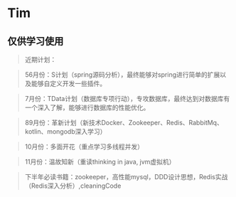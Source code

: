 # Tim
## 仅供学习使用
> 近期计划：  

> 56月份：S计划（spring源码分析），最终能够对spring进行简单的扩展以及能够自定义开发一些插件。

> 7月份：TData计划（数据库专项行动），专攻数据库，最终达到对数据库有一个深入了解，能够进行数据库的性能优化。

> 89月份：革新计划（新技术Docker、Zookeeper、Redis、RabbitMq、kotlin、mongodb深入学习）

> 10月份：多面开花（重点学习多线程并发）

> 11月份：温故知新（重读thinking in java, jvm虚拟机）

> 下半年必读书籍：zookeeper，高性能mysql，DDD设计思想，Redis实战（Redis深入分析）,cleaningCode
